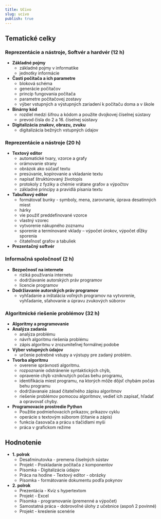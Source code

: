 ```yaml
---
title: Učivo
slug: ucivo
publish: true 
---
```


## Tematické celky
    
### Reprezentácie a nástroje, Softvér a hardvér (12 h)

- **Základné pojmy**
    - základné pojmy v informatike
    - jednotky informácie
- **Časti počítača a ich parametre**
    - bloková schéma
    - generácie počítačov
    - princíp fungovania počítača
    - parametre počítačovej zostavy
    - výber vstupných a výstupných zariadení k počítaču doma a v škole
- **Binárny kód**
    - rozdiel medzi šifrou a kódom a použite dvojkovej číselnej sústavy
    - prevod čísla do 2 a 16. číselnej sústavy
- **Digitalizácia znakov, obrazu, zvuku**
    - digitalizácia bežných vstupných údajov

### Reprezentácie a nástroje (20 h)

- **Textový editor**
    - automatické tvary, vzorce a grafy
    - orámovanie strany
    - obrázok ako súčasť textu
    - presúvanie, kopírovanie a vkladanie textu
    - napísať štruktúrovaný životopis
    - protokoly z fyziky a chémie vrátane grafov a výpočtov
    - základné princípy a pravidlá písania textu
- **Tabuľkový editor**
    - formátovať bunky - symboly, mena, zarovnanie, úprava desatinných miest
    - hárky
    - vie použiť preddefinované vzorce
    - vlastný vzorec
    - vytvorenie nákupného zoznamu
    - sporenie a termínované vklady – výpočet úrokov, výpočet dĺžky sporenia
    - čitateľnosť grafov a tabuliek
- **Prezentačný softvér**


### Informačná spoločnosť (2 h)

- **Bezpečnosť na internete**
    - riziká používania internetu
    - dodržiavanie autorských práv programov
    - licencie programov
- **Dodržiavanie autorských práv programov**
    - vyhľadanie a inštalácia voľných programov na vytvorenie, vyhľadanie, sťahovanie a úpravu zvukových súborov

### Algoritmické riešenie problémov (32 h)

- **Algoritmy a programovanie**
- **Analýza zadania**
    - analýza problému
    - návrh algoritmu riešenia problému
    - zápis algoritmu v zrozumiteľnej formálnej podobe
- **Výber vstupných údajov**
    - určenie potrebné vstupy a výstupy pre zadaný problém.
- **Tvorba algoritmu**
    - overenie správnosti algoritmu.
    - rozpoznanie odstránenie syntaktických chýb,
    - opravenie chýb vzniknutých počas behu programu,
    - identifikácia miest programu, na ktorých môže dôjsť chybám počas behu programu
    - dodržiavanaie zásad čitateľného zápisu algoritmov
    - riešenie problémov pomocou algoritmov, vedieť ich zapísať, hľadať a opravovať chyby.
- **Programovacie prostredie Python**
    - Použitie podmieňovacích príkazov, príkazov cyklu
    - operácie s textovým súborom (čítanie a zápis)
    - funkcia časovača a prácu s tlačidlami myši
    - práca v grafickom režime
	

## Hodnotenie

- **1. polrok**
    - Desaťminutovka - premena číselných sústav
    - Projekt - Poskladanie počítača z komponentov
    - Písomka - Digitalizácia údajov
    - Práca na hodine - Textový editor - obrázky
    - Písomka - formátovanie dokumentu podľa pokynov
- **2. polrok**
    - Prezentácia - Kvíz s hypertextom
    - Projekt - Excel
    - Písomka - programovanie (premenné a výpočet)
    - Samostatná práca - dobrovoľné úlohy z učebnice (aspoň 2 povinné)
    - Projekt - kreslenie scenérie
